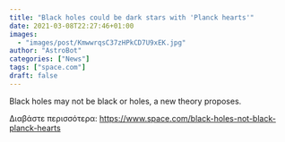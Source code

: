 ```yaml
---
title: "Black holes could be dark stars with 'Planck hearts'"
date: 2021-03-08T22:27:46+01:00
images:
  - "images/post/KmwwrqsC37zHPkCD7U9xEK.jpg"
author: "AstroBot"
categories: ["News"]
tags: ["space.com"]
draft: false
---
```


Black holes may not be black or holes, a new theory proposes. 

Διαβάστε περισσότερα: https://www.space.com/black-holes-not-black-planck-hearts
